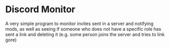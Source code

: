 # Discord Monitor

A very simple program to monitor invites sent in a server and notifying mods, as well as seeing if
someone who does not have a specific role has sent a link and deleting it (e.g. some person joins the server and tries to link gore)
